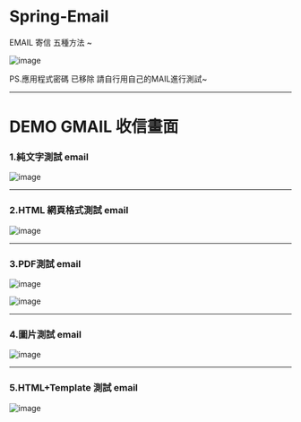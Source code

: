 # Spring-Email

EMAIL 寄信 五種方法 ~

![image](https://user-images.githubusercontent.com/57822275/173012699-746a5690-31b5-40f8-b17b-a8c4d7c14808.png)

PS.應用程式密碼 已移除 請自行用自己的MAIL進行測試~

---
# DEMO GMAIL 收信畫面

### 1.純文字測試 email
![image](https://user-images.githubusercontent.com/57822275/173025201-6fe5d3fc-cbc5-4656-8b9c-a8ad2a6c01eb.png)

---
### 2.HTML 網頁格式測試 email
![image](https://user-images.githubusercontent.com/57822275/173025292-62b67ff8-c9c9-4f54-a269-9b7c9c33c95a.png)

---
### 3.PDF測試 email
![image](https://user-images.githubusercontent.com/57822275/173025391-4bff5d25-d8d5-485d-80cc-96c33bc5e6de.png)

![image](https://user-images.githubusercontent.com/57822275/173025547-944885cc-7402-4376-b54a-1c86eb22dda4.png)

---
### 4.圖片測試 email
![image](https://user-images.githubusercontent.com/57822275/173025708-67b46019-9e31-472f-b899-27de5afd8a85.png)

---
### 5.HTML+Template 測試 email
![image](https://user-images.githubusercontent.com/57822275/173025800-145105c0-8082-4d89-b8e1-c4837cf7ea12.png)

